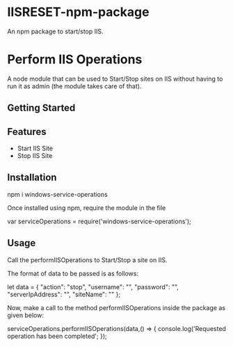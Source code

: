 # IISRESET-npm-package
An npm package to start/stop IIS.

# Perform IIS Operations

A node module that can be used to Start/Stop sites on IIS without having to run it as admin (the module takes care of that).

## Getting Started

## Features

*   Start IIS Site
*   Stop IIS Site


## Installation

npm i windows-service-operations

Once installed using npm, require the module in the file

var serviceOperations = require('windows-service-operations');


## Usage

Call the performIISOperations to Start/Stop a site on IIS.

The format of data to be passed is as follows:

let data = {
        "action": "stop",
        "username": "",
        "password": "",
        "serverIpAddress": "",
        "siteName": ""
    };

Now, make a call to the method performIISOperations inside the package as given below:

serviceOperations.performIISOperations(data,() => {
	console.log('Requested operation has been completed';
});

